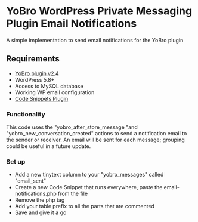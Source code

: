# YoBro WordPress Private Messaging Plugin Email Notifications
A simple implementation to send email notifications for the YoBro plugin 

## Requirements
- [YoBro plugin v2.4](https://codecanyon.net/item/yobro-wordpress-multi-user-private-messaging-plugin/20563304)
- WordPress 5.8+
- Access to MySQL database
- Working WP email configuration
- [Code Snippets Plugin](https://wordpress.org/plugins/code-snippets/)

### Functionality
This code uses the "yobro_after_store_message "and "yobro_new_conversation_created" actions to send a notification email to the sender or receiver. An email will be sent for each message; grouping could be useful in a future update.

### Set up

 - Add a new tinytext column to your "yobro_messages" called "email_sent"
 - Create a new Code Snippet that runs everywhere, paste the email-notifications.php from the file
 - Remove the php tag <?php ?>
 - Add your table prefix to all the parts that are commented
 - Save and give it a go
